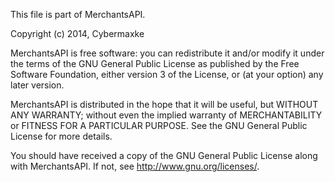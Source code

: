 This file is part of MerchantsAPI.

Copyright (c) 2014, Cybermaxke

MerchantsAPI is free software: you can redistribute it and/or modify
it under the terms of the GNU General Public License as published by
the Free Software Foundation, either version 3 of the License, or
(at your option) any later version.

MerchantsAPI is distributed in the hope that it will be useful,
but WITHOUT ANY WARRANTY; without even the implied warranty of
MERCHANTABILITY or FITNESS FOR A PARTICULAR PURPOSE.  See the
GNU General Public License for more details.

You should have received a copy of the GNU General Public License
along with MerchantsAPI. If not, see <http://www.gnu.org/licenses/>.